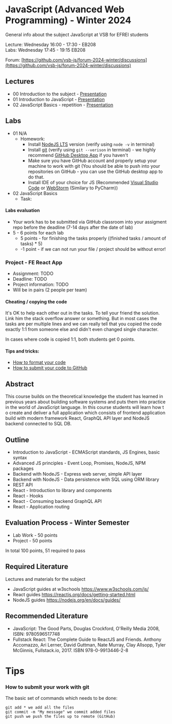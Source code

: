 # JavaScript (Advanced Web Programming) - Winter 2024
General info about the subject JavaScript at VSB for EFREI students

Lecture: Wednesday 16:00 - 17:30 - EB208  
Labs: Wednesday 17:45 - 19:15 EB208

Forum: [https://github.com/vsb-js/forum-2024-winter/discussions](https://github.com/vsb-js/forum-2024-winter/discussions)

## Lectures
- 00 Introduction to the subject - [Presentation](https://docs.google.com/presentation/d/1qgHBrHOD2_qUIrEMc_1kYHKuuWnc8yACPUsWok7e4BQ/edit?usp=sharing)
- 01 Introduction to JavaScript - [Presentation](https://docs.google.com/presentation/d/1tGCqSmya6EgYjY5WaudsC7TZms9b5GCjXfIrO_KVLCo/edit?usp=sharing)
- 02 JavaScript Basics - repetition - [Presentation](https://docs.google.com/presentation/d/1u-EmNYo9q_SD4bM0SuQXo5nRql_11vzW_7WxBNkU_Ok/edit?usp=sharing)


## Labs
- 01 N/A
  -  Homework:
      - Install [NodeJS LTS](https://nodejs.org/en/) version (verify using `node -v` in terminal)
      - Install [git](https://desktop.github.com/) (verify using `git --verison` in terminal) - we highly recommend [GitHub Desktop App](https://desktop.github.com/) if you haven't 
      - Make sure you have GitHub account and properly setup your machine to work with git (You should be able to push into your repositories on GitHub - you can use the GitHub desktop app to do that.
      - Install IDE of your choice for JS (Recommended [Visual Studio Code](https://code.visualstudio.com/) or [WebStorm](https://www.jetbrains.com/webstorm/) (Similary to PyCharm))
- 02 JavaScript Basics
  - Task: 

#### Labs evaluation
- Your work has to be submitted via GitHub classroom into your assigment repo before the deadline (7-14 days after the date of lab)
- 5 - 6  points for each lab 
  - 5 points - for finishing the tasks properly ((finished tasks / amount of tasks) * 5)
  - -1 point - if we can not run your file / project should be without error! 

### Project - FE React App
- Assignment: TODO
- Deadline: TODO
- Project information: TODO
- Will be in pairs (2 people per team)   

  
#### Cheating / copying the code
It's OK to help each other out in the tasks. To tell your friend the solution. Link him the stack overflow answer or something. But in most cases the tasks are per multiple lines and we can really tell that you copied the code exactly 1:1 from someone else and didn't even changed single character.

In cases where code is copied 1:1, both students get 0 points.

#### Tips and tricks:
- [How to format your code](https://github.com/vsb-js/forum-2021-winter/discussions/2)
- [How to submit your code to GitHub](https://github.com/vsb-js/forum-2023-winter/discussions/3)


## Abstract
This course builds on the theoretical knowledge the student has learned in previous years about building software systems and puts them into practice in the world of JavaScript language. In this course students will learn how t
o create and deliver a full application which consists of frontend application build with modern framework React, GraphQL API layer and NodeJS backend connected to SQL DB.

## Outline
- Introduction to JavaScript - ECMAScript standards, JS Engines, basic syntax
- Advanced JS principles - Event Loop, Promises, NodeJS, NPM packages
- Backend with NodeJS - Express web server, simple API layer
- Backend with NodeJS - Data persistence with SQL using ORM library
- REST API
- React - Introduction to library and components
- React - Hooks
- React - Consuming backend GraphQL API
- React - Application routing 


## Evaluation Process - Winter Semester
- Lab Work - 50 points
- Project - 50 points

In total 100 points, 51 required to pass 

## Required Literature
Lectures and materials for the subject  
- JavaScript guides at w3schools https://www.w3schools.com/js/  
- React guides https://reactjs.org/docs/getting-started.html  
- NodeJS guides https://nodejs.org/en/docs/guides/

## Recommended Literature
- JavaScript: The Good Parts, Douglas Crockford, O'Reilly Media 2008, ISBN: 9780596517748
- Fullstack React: The Complete Guide to ReactJS and Friends. Anthony Accomazzo, Ari Lerner, David Guttman, Nate Murray, Clay Allsopp, Tyler McGinnis, Fullstack.io, 2017.  ISBN 978-0-9913446-2-8

# Tips 

### How to submit your work with git
The basic set of commands which needs to be done:
```
git add * we add all the files
git commit -m "My message" we commit added files
git push we push the files up to remote (GitHub)
```
